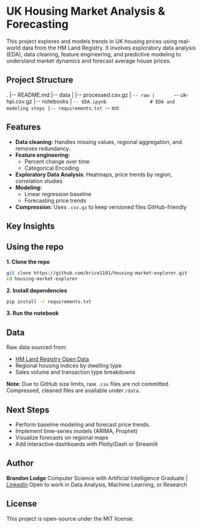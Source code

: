 # UK Housing Market Analysis & Forecasting

This project explores and models trends in UK housing prices using real-world data from the HM Land Registry. It involves exploratory data analysis (EDA), data cleaning, feature engineering, and predictive modeling to understand market dynamics and forecast average house prices.

## Project Structure

.
|-- README.md
|-- data
|   |-- processed.csv.gz
|   `-- raw
|       `-- uk-hpi.csv.gz
|-- notebooks
|   `-- EDA.ipynb                # EDA and modeling steps
|-- requirements.txt
`-- src

## Features

- **Data cleaning:** Handles missing values, regional aggregation, and removes redundancy.
- **Feature engineering:**
    - Percent change over time
    - Categorical Encoding
- **Exploratory Data Analysis**: Heatmaps, price trends by region, correlation studies
- **Modeling:**
    - Linear regression baseline
    - Forecasting price trends
- **Compression:** Uses ```.csv.gz``` to keep versioned files GitHub-friendly

## Key Insights

## Using the repo

**1. Clone the repo**

```bash
git clone https://github.com/brice1101/housing-market-explorer.git
cd housing-market-explorer
```

**2. Install dependencies**
```bash
pip install -r requirements.txt
```

**3. Run the notebook**

## Data

Raw data sourced from:
- [HM Land Registry Open Data](https://www.gov.uk/government/statistical-data-sets/uk-house-price-index-data-downloads-january-2024)
- Regional housing indices by dwelling type
- Sales volume and transaction type breakdowns

**Note**: Due to GitHub size limits, raw ```.csv``` files are not committed. Compressed, cleaned files are available under ```/data```.

## Next Steps

- Perform baseline modeling and forecast price trends.
- Implement time-series models (ARIMA, Prophet)
- Visualize forecasts on regional maps
- Add interactive dashboards with Plotly/Dash or Streamlit

## Author
**Brandon Lodge**
Computer Science with Artificial Intelligence Graduate | [LinkedIn](https://www.linkedin.com/in/brandon-lodge-6361401b8/)
Open to work in Data Analysis, Machine Learning, or Research

## License

This project is open-source under the MIT license.


